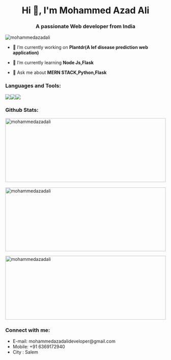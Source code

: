 <h1 align="center">Hi 👋, I'm Mohammed Azad Ali</h1>
<h3 align="center">A passionate Web developer from India</h3>

<p align="left"> <img src="https://komarev.com/ghpvc/?username=mohammedazadali&label=Profile%20views&color=0e75b6&style=flat" alt="mohammedazadali" /> </p>

- 🔭 I’m currently working on **Plantdr(A lef disease prediction web application)**

- 🌱 I’m currently learning **Node Js,Flask**

- 💬 Ask me about **MERN STACK,Python,Flask**



<h3 align="left">Languages and Tools:</h3>
<p style="display: flex; align-items: flex-start;"> 
<img src="https://img.shields.io/badge/Spring-6DB33F?style=for-the-badge&logo=spring&logoColor=white">

<img src="https://img.shields.io/badge/Spring-6DB33F?style=for-the-badge&logo=spring&logoColor=white">

<img src="https://img.shields.io/badge/Spring-6DB33F?style=for-the-badge&logo=spring&logoColor=white">
</p>



<h3 align='left'>Github Stats:</h3>

<div diplay='flex' >
<p><img align="left" src="https://github-readme-stats.vercel.app/api/top-langs?username=mohammedazadali&show_icons=true&locale=en&layout=compact" alt="mohammedazadali" width='100%' height='200px'/></p>

<p>&nbsp;<img align="center" src="https://github-readme-stats.vercel.app/api?username=mohammedazadali&show_icons=true&locale=en" alt="mohammedazadali" width='100%' height='200px'/></p>

<p><img align="center" src="https://github-readme-streak-stats.herokuapp.com/?user=mohammedazadali&" alt="mohammedazadali" width='100%' height='200px'/></p>
</div>



<h3 align="left">Connect with me:</h3>
<p align="left">
<ul>
<li>E-mail: mohammedazadalideveloper@gmail.com</li>
<li>Mobile: +91 6369172940</li>
<li>City  : Salem</li>
</ul>
</p>